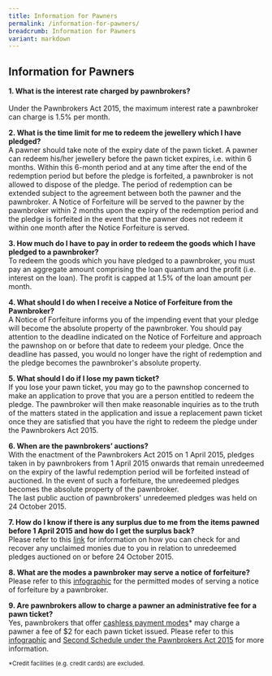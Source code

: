 ```yaml
---
title: Information for Pawners
permalink: /information-for-pawners/
breadcrumb: Information for Pawners
variant: markdown
---
```

Information for Pawners
---
**1. What is the interest rate charged by pawnbrokers?** <br>	
Under the Pawnbrokers Act 2015, the maximum interest rate a pawnbroker can charge is 1.5% per month.

**2. What is the time limit for me to redeem the jewellery which I have pledged?**	<br>
A pawner should take note of the expiry date of the pawn ticket.  A pawner can  redeem his/her jewellery before the pawn ticket expires, i.e. within 6 months. Within this 6-month period and at any time after the end of the redemption period but before the pledge is forfeited, a pawnbroker is not allowed to dispose of the pledge. The period of redemption can be extended subject to the agreement between both the pawner and the pawnbroker. A Notice of Forfeiture will be served to the pawner by the pawnbroker within 2 months upon the expiry of the redemption period and the pledge is forfeited in the event that the pawner does not redeem it within one month after the Notice Forfeiture is served.

**3. How much do I have to pay in order to redeem the goods which I have pledged to a pawnbroker?**	<br>
To redeem the goods which you have pledged to a pawnbroker, you must pay an aggregate amount comprising the loan quantum and the profit (i.e. interest on the loan). The profit is capped at 1.5% of the loan amount per month.

**4. What should I do when I receive a Notice of Forfeiture from the Pawnbroker?**	<br>
A Notice of Forfeiture informs you of the impending event that your pledge will become the absolute property of the pawnbroker. You should pay attention to the deadline indicated on the Notice of Forfeiture and approach the pawnshop on or before that date to redeem your pledge. Once the deadline has passed, you would no longer have the right of redemption and the pledge becomes the pawnbroker's absolute property.

**5. What should I do if I lose my pawn ticket?** <br>
If you lose your pawn ticket, you may go to the pawnshop concerned to make an application to prove that you are a person entitled to redeem the pledge. The pawnbroker will then make reasonable inquiries as to the truth of the matters stated in the application and issue a replacement pawn ticket once they are satisfied that you have the right to redeem the pledge under the Pawnbrokers Act 2015.

**6. When are the pawnbrokers’ auctions?**<br>
With the enactment of the Pawnbrokers Act 2015 on 1 April 2015, pledges taken in by pawnbrokers from 1 April 2015 onwards that remain unredeemed on the expiry of the lawful redemption period will be forfeited instead of auctioned. In the event of such a forfeiture, the unredeemed pledges becomes the absolute property of the pawnbroker.<br>
The last public auction of pawnbrokers' unredeemed pledges was held on 24 October 2015. 

**7. How do I know if there is any surplus due to me from the items pawned before 1 April 2015 and how do I get the surplus back?**<br>
Please refer to this [link](https://rop.mlaw.gov.sg/information-for-pawners/unclaimed-monies/) for information on how you can check for and recover any unclaimed monies due to you in relation to unredeemed pledges auctioned on or before 24 October 2015.

**8. What are the modes a pawnbroker may serve a notice of forfeiture?**<br>
Please refer to this [infographic](/files/ROP_Digitalisation_in_the_Pawnbroking_Sector_12Feb25.pdf) for the permitted modes of serving a notice of forfeiture by a pawnbroker.

**9. Are pawnbrokers allow to charge a pawner an administrative fee for a pawn ticket?**<br>
Yes, pawnbrokers that offer <u>cashless payment modes</u>* may charge a pawner a fee of $2 for each pawn ticket issued. Please refer to this [infographic](/files/ROP_Digitalisation_in_the_Pawnbroking_Sector_12Feb25.pdf) and [Second Schedule under the Pawnbrokers Act 2015](https://sso.agc.gov.sg/Act/PA2015?WholeDoc=1#Sc2-) for more information.<br>

<sub>*Credit facilities (e.g. credit cards) are excluded.</sub>